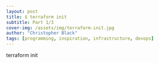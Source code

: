 ```yaml
---
layout: post
title: $ terraform init
subtitle: Part 1/3
cover-img: /assets/img/terraform-init.jpg
author: "Christopher Black"
tags: [programming, inspiration, infrastructure, devops]
---
```


terraform init
